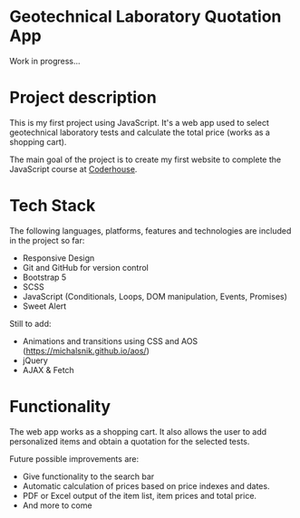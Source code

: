 # Geotechnical Laboratory Quotation App

Work in progress...

# Project description

This is my first project using JavaScript. It's a web app used to select geotechnical laboratory tests and calculate the total price (works as a shopping cart).

The main goal of the project is to create my first website to complete the JavaScript course at [Coderhouse](https://www.coderhouse.com/).

# Tech Stack

The following languages, platforms, features and technologies are included in the project so far:

- Responsive Design
- Git and GitHub for version control
- Bootstrap 5
- SCSS
- JavaScript (Conditionals, Loops, DOM manipulation, Events, Promises)
- Sweet Alert

Still to add:

- Animations and transitions using CSS and AOS (https://michalsnik.github.io/aos/)
- jQuery
- AJAX & Fetch

# Functionality

The web app works as a shopping cart. It also allows the user to add personalized items and obtain a quotation for the selected tests.

Future possible improvements are:

- Give functionality to the search bar
- Automatic calculation of prices based on price indexes and dates.
- PDF or Excel output of the item list, item prices and total price.
- And more to come